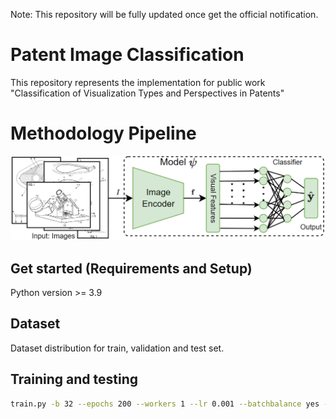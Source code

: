 Note: This repository will be fully updated once get the official notification.

# Patent Image Classification

This repository represents the implementation for public work "Classification of Visualization Types and Perspectives in Patents"

# Methodology Pipeline

![model pipeline](media/uniModalPipeline.png)

## Get started (Requirements and Setup)
Python version >= 3.9

## Dataset
Dataset distribution for train, validation and test set. 

## Training and testing
```bash
train.py -b 32 --epochs 200 --workers 1 --lr 0.001 --batchbalance yes --augmentdata yes --basemodel resnext101_64x4d --featureSize 2048 --featurelayer -1 --imageSize 224 --output ./outputDir

```

